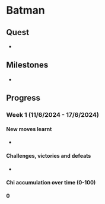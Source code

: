 # Batman

## Quest
- 

## Milestones
- 

## Progress

### Week 1 (11/6/2024 - 17/6/2024)
#### New moves learnt
- 

#### Challenges, victories and defeats
- 

#### Chi accumulation over time (0-100)
**0**
